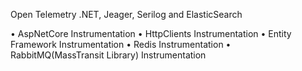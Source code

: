 Open Telemetry .NET, Jeager, Serilog and ElasticSearch

•	AspNetCore Instrumentation 
•	HttpClients Instrumentation 
•	Entity Framework Instrumentation 
•	Redis Instrumentation 
•	RabbitMQ(MassTransit Library) Instrumentation 
